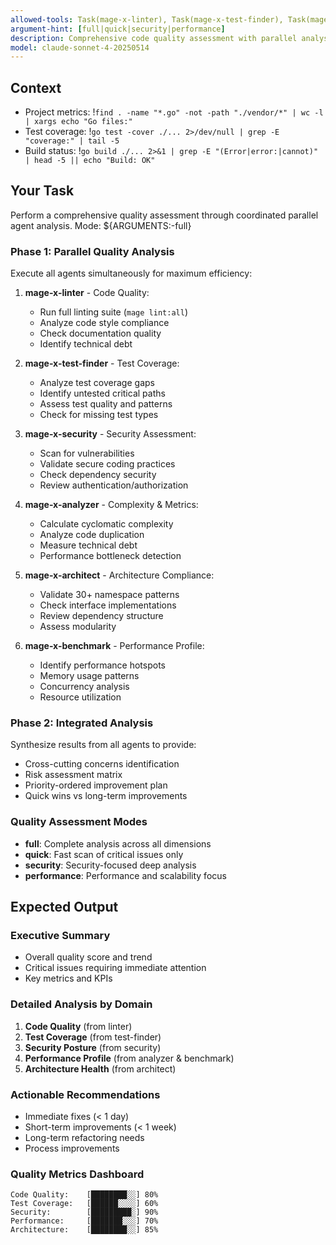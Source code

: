 ```yaml
---
allowed-tools: Task(mage-x-linter), Task(mage-x-test-finder), Task(mage-x-security), Task(mage-x-analyzer), Task(mage-x-architect), Task(mage-x-benchmark), Bash(mage lint:*), Bash(mage test:*), Bash(mage metrics:*), Read, Grep, Glob, LS
argument-hint: [full|quick|security|performance]
description: Comprehensive code quality assessment with parallel analysis
model: claude-sonnet-4-20250514
---
```


## Context
- Project metrics: !`find . -name "*.go" -not -path "./vendor/*" | wc -l | xargs echo "Go files:"`
- Test coverage: !`go test -cover ./... 2>/dev/null | grep -E "coverage:" | tail -5`
- Build status: !`go build ./... 2>&1 | grep -E "(Error|error:|cannot)" | head -5 || echo "Build: OK"`

## Your Task

Perform a comprehensive quality assessment through coordinated parallel agent analysis. Mode: ${ARGUMENTS:-full}

### Phase 1: Parallel Quality Analysis
Execute all agents simultaneously for maximum efficiency:

1. **mage-x-linter** - Code Quality:
   - Run full linting suite (`mage lint:all`)
   - Analyze code style compliance
   - Check documentation quality
   - Identify technical debt

2. **mage-x-test-finder** - Test Coverage:
   - Analyze test coverage gaps
   - Identify untested critical paths
   - Assess test quality and patterns
   - Check for missing test types

3. **mage-x-security** - Security Assessment:
   - Scan for vulnerabilities
   - Validate secure coding practices
   - Check dependency security
   - Review authentication/authorization

4. **mage-x-analyzer** - Complexity & Metrics:
   - Calculate cyclomatic complexity
   - Analyze code duplication
   - Measure technical debt
   - Performance bottleneck detection

5. **mage-x-architect** - Architecture Compliance:
   - Validate 30+ namespace patterns
   - Check interface implementations
   - Review dependency structure
   - Assess modularity

6. **mage-x-benchmark** - Performance Profile:
   - Identify performance hotspots
   - Memory usage patterns
   - Concurrency analysis
   - Resource utilization

### Phase 2: Integrated Analysis
Synthesize results from all agents to provide:
- Cross-cutting concerns identification
- Risk assessment matrix
- Priority-ordered improvement plan
- Quick wins vs long-term improvements

### Quality Assessment Modes
- **full**: Complete analysis across all dimensions
- **quick**: Fast scan of critical issues only  
- **security**: Security-focused deep analysis
- **performance**: Performance and scalability focus

## Expected Output

### Executive Summary
- Overall quality score and trend
- Critical issues requiring immediate attention
- Key metrics and KPIs

### Detailed Analysis by Domain
1. **Code Quality** (from linter)
2. **Test Coverage** (from test-finder)
3. **Security Posture** (from security)
4. **Performance Profile** (from analyzer & benchmark)
5. **Architecture Health** (from architect)

### Actionable Recommendations
- Immediate fixes (< 1 day)
- Short-term improvements (< 1 week)
- Long-term refactoring needs
- Process improvements

### Quality Metrics Dashboard
```
Code Quality:    [████████░░] 80%
Test Coverage:   [██████░░░░] 60%
Security:        [█████████░] 90%
Performance:     [███████░░░] 70%
Architecture:    [████████░░] 85%
```
